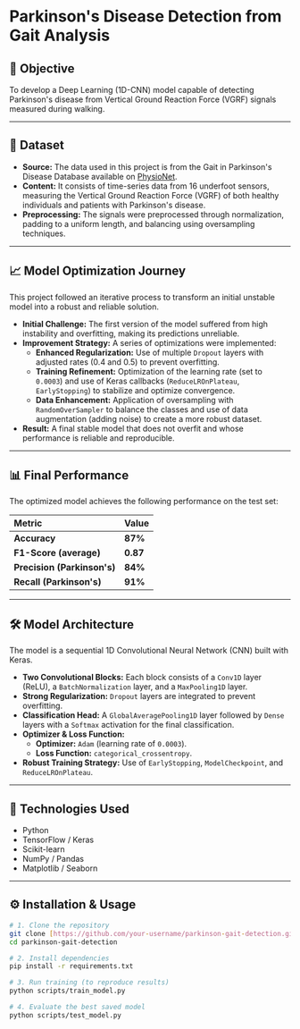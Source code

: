 # Parkinson's Disease Detection from Gait Analysis

## 🎯 Objective
To develop a Deep Learning (1D-CNN) model capable of detecting Parkinson's disease from Vertical Ground Reaction Force (VGRF) signals measured during walking.

---

## 💾 Dataset
* **Source:** The data used in this project is from the Gait in Parkinson's Disease Database available on [PhysioNet](https://physionet.org/content/gaitpdb/1.0.0/).
* **Content:** It consists of time-series data from 16 underfoot sensors, measuring the Vertical Ground Reaction Force (VGRF) of both healthy individuals and patients with Parkinson's disease.
* **Preprocessing:** The signals were preprocessed through normalization, padding to a uniform length, and balancing using oversampling techniques.

---

## 📈 Model Optimization Journey
This project followed an iterative process to transform an initial unstable model into a robust and reliable solution.

* **Initial Challenge:** The first version of the model suffered from high instability and overfitting, making its predictions unreliable.
* **Improvement Strategy:** A series of optimizations were implemented:
    * **Enhanced Regularization:** Use of multiple `Dropout` layers with adjusted rates (0.4 and 0.5) to prevent overfitting.
    * **Training Refinement:** Optimization of the learning rate (set to `0.0003`) and use of Keras callbacks (`ReduceLROnPlateau`, `EarlyStopping`) to stabilize and optimize convergence.
    * **Data Enhancement:** Application of oversampling with `RandomOverSampler` to balance the classes and use of data augmentation (adding noise) to create a more robust dataset.
* **Result:** A final stable model that does not overfit and whose performance is reliable and reproducible.

---

## 📊 Final Performance
The optimized model achieves the following performance on the test set:

| Metric                 | Value   |
| :--------------------- | :------ |
| **Accuracy** | **87%** |
| **F1-Score (average)** | **0.87**|
| **Precision (Parkinson's)** | **84%** |
| **Recall (Parkinson's)** | **91%** |

---

## 🛠️ Model Architecture
The model is a sequential 1D Convolutional Neural Network (CNN) built with Keras.

* **Two Convolutional Blocks:** Each block consists of a `Conv1D` layer (ReLU), a `BatchNormalization` layer, and a `MaxPooling1D` layer.
* **Strong Regularization:** `Dropout` layers are integrated to prevent overfitting.
* **Classification Head:** A `GlobalAveragePooling1D` layer followed by `Dense` layers with a `Softmax` activation for the final classification.
* **Optimizer & Loss Function:**
    * **Optimizer:** `Adam` (learning rate of `0.0003`).
    * **Loss Function:** `categorical_crossentropy`.
* **Robust Training Strategy:** Use of `EarlyStopping`, `ModelCheckpoint`, and `ReduceLROnPlateau`.

---

## 🚀 Technologies Used
* Python
* TensorFlow / Keras
* Scikit-learn
* NumPy / Pandas
* Matplotlib / Seaborn

---

## ⚙️ Installation & Usage
```bash
# 1. Clone the repository
git clone [https://github.com/your-username/parkinson-gait-detection.git](https://github.com/your-username/parkinson-gait-detection.git)
cd parkinson-gait-detection

# 2. Install dependencies
pip install -r requirements.txt

# 3. Run training (to reproduce results)
python scripts/train_model.py

# 4. Evaluate the best saved model
python scripts/test_model.py
